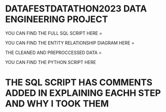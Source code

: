# DATAFESTDATATHON2023 DATA ENGINEERING PROJECT

YOU CAN FIND THE FULL SQL SCRIPT HERE = 

YOU CAN FIND THE ENTITY RELATIONSHIP DIAGRAM HERE = 

THE CLEANED AND PREPROCCESSED DATA = 

YOU CAN FIND THE PYTHON SCRIPT HERE

# THE SQL SCRIPT HAS COMMENTS ADDED IN EXPLAINING EACHH STEP AND WHY I TOOK THEM
